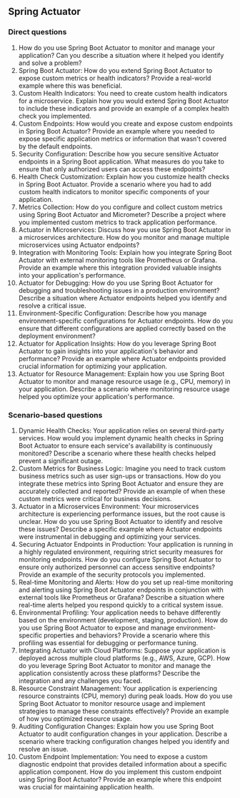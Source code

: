 ## Spring Actuator
### Direct questions
1. How do you use Spring Boot Actuator to monitor and manage your application? Can you describe a situation where it helped you identify and solve a problem?
1. Spring Boot Actuator: How do you extend Spring Boot Actuator to expose custom metrics or health indicators? Provide a real-world example where this was beneficial.
1. Custom Health Indicators: You need to create custom health indicators for a microservice. Explain how you would extend Spring Boot Actuator to include these indicators and provide an example of a complex health check you implemented.
1. Custom Endpoints: How would you create and expose custom endpoints in Spring Boot Actuator? Provide an example where you needed to expose specific application metrics or information that wasn't covered by the default endpoints.
1. Security Configuration: Describe how you secure sensitive Actuator endpoints in a Spring Boot application. What measures do you take to ensure that only authorized users can access these endpoints?
1. Health Check Customization: Explain how you customize health checks in Spring Boot Actuator. Provide a scenario where you had to add custom health indicators to monitor specific components of your application.
1. Metrics Collection: How do you configure and collect custom metrics using Spring Boot Actuator and Micrometer? Describe a project where you implemented custom metrics to track application performance.
1. Actuator in Microservices: Discuss how you use Spring Boot Actuator in a microservices architecture. How do you monitor and manage multiple microservices using Actuator endpoints?
1. Integration with Monitoring Tools: Explain how you integrate Spring Boot Actuator with external monitoring tools like Prometheus or Grafana. Provide an example where this integration provided valuable insights into your application's performance.
1. Actuator for Debugging: How do you use Spring Boot Actuator for debugging and troubleshooting issues in a production environment? Describe a situation where Actuator endpoints helped you identify and resolve a critical issue.
1. Environment-Specific Configuration: Describe how you manage environment-specific configurations for Actuator endpoints. How do you ensure that different configurations are applied correctly based on the deployment environment?
1. Actuator for Application Insights: How do you leverage Spring Boot Actuator to gain insights into your application's behavior and performance? Provide an example where Actuator endpoints provided crucial information for optimizing your application.
1. Actuator for Resource Management: Explain how you use Spring Boot Actuator to monitor and manage resource usage (e.g., CPU, memory) in your application. Describe a scenario where monitoring resource usage helped you optimize your application's performance.

### Scenario-based questions
1. Dynamic Health Checks: Your application relies on several third-party services. How would you implement dynamic health checks in Spring Boot Actuator to ensure each service's availability is continuously monitored? Describe a scenario where these health checks helped prevent a significant outage.
1. Custom Metrics for Business Logic: Imagine you need to track custom business metrics such as user sign-ups or transactions. How do you integrate these metrics into Spring Boot Actuator and ensure they are accurately collected and reported? Provide an example of when these custom metrics were critical for business decisions.
1. Actuator in a Microservices Environment: Your microservices architecture is experiencing performance issues, but the root cause is unclear. How do you use Spring Boot Actuator to identify and resolve these issues? Describe a specific example where Actuator endpoints were instrumental in debugging and optimizing your services.
1. Securing Actuator Endpoints in Production: Your application is running in a highly regulated environment, requiring strict security measures for monitoring endpoints. How do you configure Spring Boot Actuator to ensure only authorized personnel can access sensitive endpoints? Provide an example of the security protocols you implemented.
1. Real-time Monitoring and Alerts: How do you set up real-time monitoring and alerting using Spring Boot Actuator endpoints in conjunction with external tools like Prometheus or Grafana? Describe a situation where real-time alerts helped you respond quickly to a critical system issue.
1. Environmental Profiling: Your application needs to behave differently based on the environment (development, staging, production). How do you use Spring Boot Actuator to expose and manage environment-specific properties and behaviors? Provide a scenario where this profiling was essential for debugging or performance tuning.
1. Integrating Actuator with Cloud Platforms: Suppose your application is deployed across multiple cloud platforms (e.g., AWS, Azure, GCP). How do you leverage Spring Boot Actuator to monitor and manage the application consistently across these platforms? Describe the integration and any challenges you faced.
1. Resource Constraint Management: Your application is experiencing resource constraints (CPU, memory) during peak loads. How do you use Spring Boot Actuator to monitor resource usage and implement strategies to manage these constraints effectively? Provide an example of how you optimized resource usage.
1. Auditing Configuration Changes: Explain how you use Spring Boot Actuator to audit configuration changes in your application. Describe a scenario where tracking configuration changes helped you identify and resolve an issue.
1. Custom Endpoint Implementation: You need to expose a custom diagnostic endpoint that provides detailed information about a specific application component. How do you implement this custom endpoint using Spring Boot Actuator? Provide an example where this endpoint was crucial for maintaining application health.
